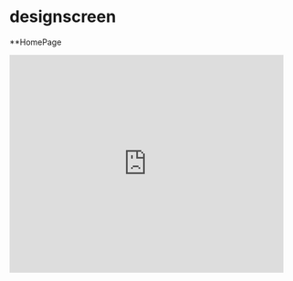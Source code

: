 # designscreen

**HomePage

<iframe src="https://giphy.com/embed/HrUyHQILl6L0ubZ50o" width="480" height="382" frameBorder="0" class="giphy-embed" allowFullScreen></iframe><p><a href="https://giphy.com/gifs/HrUyHQILl6L0ubZ50o"></a></p>
